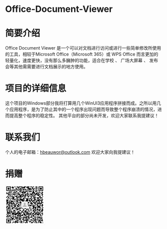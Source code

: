 # Office-Document-Viewer
# 简要介绍 
Office Document Viewer 是一个可以对文档进行访问或进行一些简单修改所使用的工具，相较于Microsoft Office（Microsoft 365）或 WPS Office 而言更加的轻量化，速度更快，没有那么多臃肿的功能，适合在学校 、 广场大屏幕 、 发布会等其他需需要进行文档展示的地方使用。 

# 项目的详细信息
这个项目的Windows部分我将打算用几个WinUI3应用程序拼接而成。之所以用几个应用程序，是为了防止其中的一个程序出现问题而导致整个程序崩溃的情况，进而提高整个程序的稳定性。
其他平台的部分尚未开发，欢迎大家联系我提建议！

# 联系我们
个人的电子邮箱：hbeauwor@outlook.com
欢迎大家向我提建议！

# 捐赠
![支付宝二维码](/17184577189.png)
